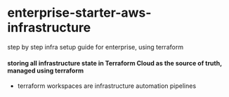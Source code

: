 # enterprise-starter-aws-infrastructure
step by step infra setup guide for enterprise, using terraform

#### storing all infrastructure state in Terraform Cloud as the source of truth, managed using terraform

* terraform workspaces are infrastructure automation pipelines
